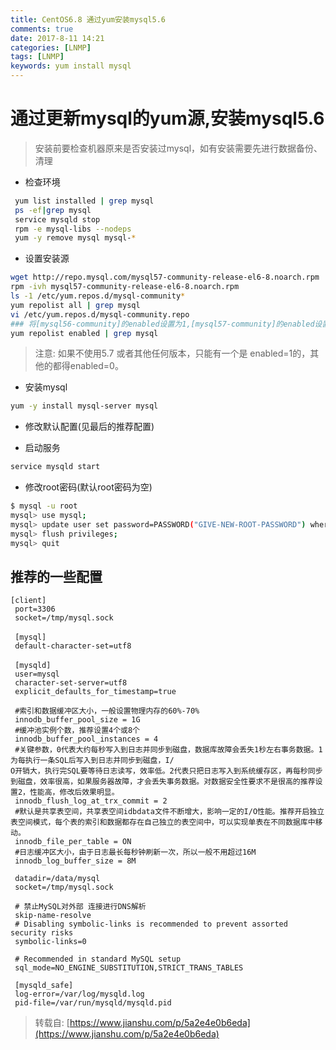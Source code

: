 ```yaml
---
title: CentOS6.8 通过yum安装mysql5.6
comments: true
date: 2017-8-11 14:21
categories: [LNMP]
tags: [LNMP]
keywords: yum install mysql
---
```

# 通过更新mysql的yum源,安装mysql5.6

> 安装前要检查机器原来是否安装过mysql，如有安装需要先进行数据备份、清理

- 检查环境

```bash
 yum list installed | grep mysql
 ps -ef|grep mysql
 service mysqld stop 
 rpm -e mysql-libs --nodeps
 yum -y remove mysql mysql-*
```

- 设置安装源

```bash
wget http://repo.mysql.com/mysql57-community-release-el6-8.noarch.rpm
rpm -ivh mysql57-community-release-el6-8.noarch.rpm
ls -1 /etc/yum.repos.d/mysql-community*
yum repolist all | grep mysql
vi /etc/yum.repos.d/mysql-community.repo
### 将[mysql56-community]的enabled设置为1,[mysql57-community]的enabled设置为0 ### 
yum repolist enabled | grep mysql

```

> 注意: 如果不使用5.7 或者其他任何版本，只能有一个是 enabled=1的，其他的都得enabled=0。

- 安装mysql

```bash
yum -y install mysql-server mysql
```

<!--more-->

- 修改默认配置(见最后的推荐配置)

- 启动服务

```bash
service mysqld start
```

- 修改root密码(默认root密码为空)

```bash
$ mysql -u root
mysql> use mysql;
mysql> update user set password=PASSWORD("GIVE-NEW-ROOT-PASSWORD") where User='root';
mysql> flush privileges;
mysql> quit

```

## 推荐的一些配置

```config
[client]  
 port=3306 
 socket=/tmp/mysql.sock 
  　　
 [mysql] 
 default-character-set=utf8 
  　　
 [mysqld] 
 user=mysql 
 character-set-server=utf8 
 explicit_defaults_for_timestamp=true 

 #索引和数据缓冲区大小，一般设置物理内存的60%-70%   　　
 innodb_buffer_pool_size = 1G 
 #缓冲池实例个数，推荐设置4个或8个 
 innodb_buffer_pool_instances = 4 
 #关键参数，0代表大约每秒写入到日志并同步到磁盘，数据库故障会丢失1秒左右事务数据。1为每执行一条SQL后写入到日志并同步到磁盘，I/                                                             O开销大，执行完SQL要等待日志读写，效率低。2代表只把日志写入到系统缓存区，再每秒同步到磁盘，效率很高，如果服务器故障，才会丢失事务数据。对数据安全性要求不是很高的推荐设置2，性能高，修改后效果明显。
 innodb_flush_log_at_trx_commit = 2   
 #默认是共享表空间，共享表空间idbdata文件不断增大，影响一定的I/O性能。推荐开启独立表空间模式，每个表的索引和数据都存在自己独立的表空间中，可以实现单表在不同数据库中移动。 
 innodb_file_per_table = ON 
 #日志缓冲区大小，由于日志最长每秒钟刷新一次，所以一般不用超过16M 
 innodb_log_buffer_size = 8M    
    
 datadir=/data/mysql 
 socket=/tmp/mysql.sock 

 # 禁止MySQL对外部 连接进行DNS解析
 skip-name-resolve    
 # Disabling symbolic-links is recommended to prevent assorted security risks 
 symbolic-links=0 
    
 # Recommended in standard MySQL setup 
 sql_mode=NO_ENGINE_SUBSTITUTION,STRICT_TRANS_TABLES  
    
 [mysqld_safe] 
 log-error=/var/log/mysqld.log 
 pid-file=/var/run/mysqld/mysqld.pid

```


> 转载自: [https://www.jianshu.com/p/5a2e4e0b6eda](https://www.jianshu.com/p/5a2e4e0b6eda)
